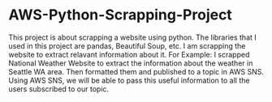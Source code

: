 # AWS-Python-Scrapping-Project

This project is about scrapping a website using python. The libraries that I used in this project are pandas, Beautiful Soup, etc. I am scrapping the website to extract relavant information about it. For Example: I scrapped National Weather Website to extract the information about the weather in Seattle WA area. Then formatted them and published to a topic in AWS SNS. Using AWS SNS, we will be able to pass this useful information to all the users subscribed to our topic. 
